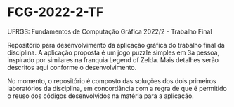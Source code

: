 # FCG-2022-2-TF
UFRGS: Fundamentos de Computação Gráfica 2022/2 - Trabalho Final

Repositório para desenvolvimento da aplicação gráfica do trabalho final da disciplina.
A aplicação proposta é um jogo puzzle simples em 3a pessoa, inspirado por similares na franquia Legend of Zelda. Mais detalhes serão descritos aqui conforme o desenvolvimento.

No momento, o repositório é composto das soluções dos dois primeiros laboratórios da disciplina, em concordância com a regra de que é permitido o reuso dos códigos desenvolvidos na matéria para a aplicação.
